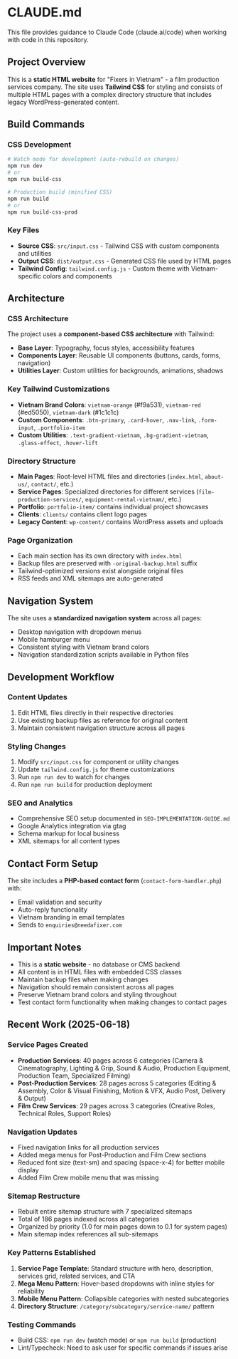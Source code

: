 # CLAUDE.md

This file provides guidance to Claude Code (claude.ai/code) when working with code in this repository.

## Project Overview

This is a **static HTML website** for "Fixers in Vietnam" - a film production services company. The site uses **Tailwind CSS** for styling and consists of multiple HTML pages with a complex directory structure that includes legacy WordPress-generated content.

## Build Commands

### CSS Development
```bash
# Watch mode for development (auto-rebuild on changes)
npm run dev
# or
npm run build-css

# Production build (minified CSS)
npm run build
# or 
npm run build-css-prod
```

### Key Files
- **Source CSS**: `src/input.css` - Tailwind CSS with custom components and utilities
- **Output CSS**: `dist/output.css` - Generated CSS file used by HTML pages
- **Tailwind Config**: `tailwind.config.js` - Custom theme with Vietnam-specific colors and components

## Architecture

### CSS Architecture
The project uses a **component-based CSS architecture** with Tailwind:

- **Base Layer**: Typography, focus styles, accessibility features
- **Components Layer**: Reusable UI components (buttons, cards, forms, navigation)
- **Utilities Layer**: Custom utilities for backgrounds, animations, shadows

### Key Tailwind Customizations
- **Vietnam Brand Colors**: `vietnam-orange` (#f9a531), `vietnam-red` (#ed5050), `vietnam-dark` (#1c1c1c)
- **Custom Components**: `.btn-primary`, `.card-hover`, `.nav-link`, `.form-input`, `.portfolio-item`
- **Custom Utilities**: `.text-gradient-vietnam`, `.bg-gradient-vietnam`, `.glass-effect`, `.hover-lift`

### Directory Structure
- **Main Pages**: Root-level HTML files and directories (`index.html`, `about-us/`, `contact/`, etc.)
- **Service Pages**: Specialized directories for different services (`film-production-services/`, `equipment-rental-vietnam/`, etc.)
- **Portfolio**: `portfolio-item/` contains individual project showcases
- **Clients**: `clients/` contains client logo pages
- **Legacy Content**: `wp-content/` contains WordPress assets and uploads

### Page Organization
- Each main section has its own directory with `index.html`
- Backup files are preserved with `-original-backup.html` suffix
- Tailwind-optimized versions exist alongside original files
- RSS feeds and XML sitemaps are auto-generated

## Navigation System

The site uses a **standardized navigation system** across all pages:
- Desktop navigation with dropdown menus
- Mobile hamburger menu
- Consistent styling with Vietnam brand colors
- Navigation standardization scripts available in Python files

## Development Workflow

### Content Updates
1. Edit HTML files directly in their respective directories
2. Use existing backup files as reference for original content
3. Maintain consistent navigation structure across all pages

### Styling Changes
1. Modify `src/input.css` for component or utility changes
2. Update `tailwind.config.js` for theme customizations
3. Run `npm run dev` to watch for changes
4. Run `npm run build` for production deployment

### SEO and Analytics
- Comprehensive SEO setup documented in `SEO-IMPLEMENTATION-GUIDE.md`
- Google Analytics integration via gtag
- Schema markup for local business
- XML sitemaps for all content types

## Contact Form Setup

The site includes a **PHP-based contact form** (`contact-form-handler.php`) with:
- Email validation and security
- Auto-reply functionality
- Vietnam branding in email templates
- Sends to `enquiries@needafixer.com`

## Important Notes

- This is a **static website** - no database or CMS backend
- All content is in HTML files with embedded CSS classes
- Maintain backup files when making changes
- Navigation should remain consistent across all pages
- Preserve Vietnam brand colors and styling throughout
- Test contact form functionality when making changes to contact pages

## Recent Work (2025-06-18)

### Service Pages Created
- **Production Services**: 40 pages across 6 categories (Camera & Cinematography, Lighting & Grip, Sound & Audio, Production Equipment, Production Team, Specialized Filming)
- **Post-Production Services**: 28 pages across 5 categories (Editing & Assembly, Color & Visual Finishing, Motion & VFX, Audio Post, Delivery & Output)
- **Film Crew Services**: 29 pages across 3 categories (Creative Roles, Technical Roles, Support Roles)

### Navigation Updates
- Fixed navigation links for all production services
- Added mega menus for Post-Production and Film Crew sections
- Reduced font size (text-sm) and spacing (space-x-4) for better mobile display
- Added Film Crew mobile menu that was missing

### Sitemap Restructure
- Rebuilt entire sitemap structure with 7 specialized sitemaps
- Total of 186 pages indexed across all categories
- Organized by priority (1.0 for main pages down to 0.1 for system pages)
- Main sitemap index references all sub-sitemaps

### Key Patterns Established
1. **Service Page Template**: Standard structure with hero, description, services grid, related services, and CTA
2. **Mega Menu Pattern**: Hover-based dropdowns with inline styles for reliability
3. **Mobile Menu Pattern**: Collapsible categories with nested subcategories
4. **Directory Structure**: `/category/subcategory/service-name/` pattern

### Testing Commands
- Build CSS: `npm run dev` (watch mode) or `npm run build` (production)
- Lint/Typecheck: Need to ask user for specific commands if issues arise